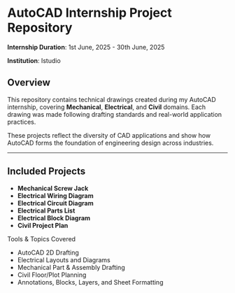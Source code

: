 #  AutoCAD Internship Project Repository  
**Internship Duration**: 1st June, 2025 - 30th June, 2025

**Institution**: Istudio  

##  Overview  
This repository contains technical drawings created during my AutoCAD internship, covering **Mechanical**, **Electrical**, and **Civil** domains. Each drawing was made following drafting standards and real-world application practices.

These projects reflect the diversity of CAD applications and show how AutoCAD forms the foundation of engineering design across industries.

---

## Included Projects  
- **Mechanical Screw Jack**  
- **Electrical Wiring Diagram**  
- **Electrical Circuit Diagram**  
- **Electrical Parts List**  
- **Electrical Block Diagram**  
- **Civil Project Plan**

Tools & Topics Covered  
- AutoCAD 2D Drafting  
- Electrical Layouts and Diagrams  
- Mechanical Part & Assembly Drafting  
- Civil Floor/Plot Planning  
- Annotations, Blocks, Layers, and Sheet Formatting

